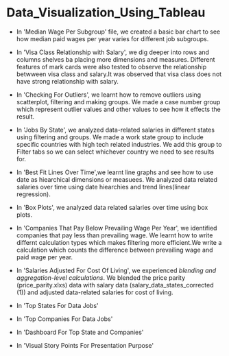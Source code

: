 # Data_Visualization_Using_Tableau


* In 'Median Wage Per Subgroup' file, we created a basic bar chart to see how median paid wages per year varies for different job subgroups.

* In 'Visa Class Relationship with Salary', we dig deeper into rows and columns shelves ba placing more dimensions and measures. Different features of mark cards were also tested to observe the relationship betwween visa class and salary.It was observed that visa class does not have strong relationship with salary.

* In 'Checking For Outliers', we learnt how to remove outliers using scatterplot, filtering and making groups. We made a case number group which represent outlier values and other values to see how it effects the result.

* In 'Jobs By State', we analyzed data-related salaries in different states using filtering and groups. We made a work state group to include specific countries with high tech related industries. We add this group to Filter tabs so we can select whichever country we need to see results for.

* In 'Best Fit Lines Over Time',we learnt line graphs and see how to use date as hiearchical dimensions or measuees. We analyzed data related salaries over time using date hiearchies and trend lines(linear regression).

* In 'Box Plots', we analyzed data related salaries over time using box plots.

* In 'Companies That Pay Below Prevailing Wage Per Year', we identified companies that pay less than prevailing wage. We learnt how to write differnt calculation types which makes filtering more efficient.We write a calculation which counts the difference between prevailing wage and paid wage per year.

* In 'Salaries Adjusted For Cost Of Living', we experienced _blending and aggregation-level calculations_. We blended the price parity (price_parity.xlxs) data with salary data (salary_data_states_corrected (1)) and adjusted data-related salaries for cost of living.

* In 'Top States For Data Jobs' 

* In 'Top Companies For Data Jobs'

* In 'Dashboard For Top State and Companies'

* In 'Visual Story Points For Presentation Purpose'

